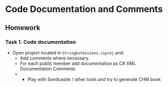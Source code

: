# Code Documentation and Comments
## Homework

### Task 1. Code documentation
*	Open project located in `StringExtensions.csproj` and:
	*	Add comments where necessary.
	*	For each public member add documentation as C# XML Documentation Comments
	*	* Play with Sandcastle / other tools and try to generate CHM book
